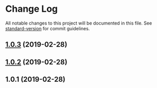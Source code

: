 # Change Log

All notable changes to this project will be documented in this file. See [standard-version](https://github.com/conventional-changelog/standard-version) for commit guidelines.

<a name="1.0.3"></a>
## [1.0.3](https://github.com/spektrummedia/nuxt-vue-multiselect/compare/v1.0.2...v1.0.3) (2019-02-28)



<a name="1.0.2"></a>
## [1.0.2](https://github.com/spektrummedia/nuxt-vue-multiselect/compare/v1.0.1...v1.0.2) (2019-02-28)



<a name="1.0.1"></a>
## 1.0.1 (2019-02-28)
